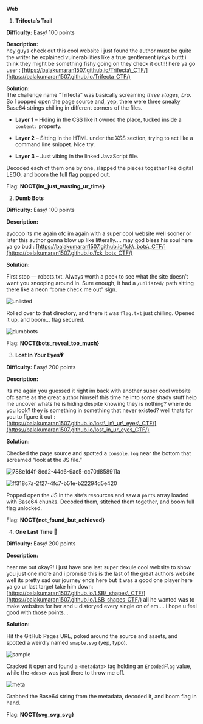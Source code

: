 **Web**

1. **Trifecta’s Trail**

**Difficulty:** Easy/ 100 points

**Description:**  
hey guys check out this cool website i just found the author must be quite the writer he explained vulnerabilities like a true gentlement iykyk buttt i think they might be something fishy going on they check it out\!\!\! here ya go user : [https://balakumaran1507.github.io/Trifecta\_CTF/](https://balakumaran1507.github.io/Trifecta_CTF/)

**Solution:**  
The challenge name “Trifecta” was basically screaming *three stages, bro*. So I popped open the page source and, yep, there were three sneaky Base64 strings chilling in different corners of the files.

* **Layer 1** – Hiding in the CSS like it owned the place, tucked inside a `content:` property.

* **Layer 2** – Sitting in the HTML under the XSS section, trying to act like a command line snippet. Nice try.

* **Layer 3** – Just vibing in the linked JavaScript file.

Decoded each of them one by one, slapped the pieces together like digital LEGO, and boom the full flag popped out.

Flag: **NOCT{im\_just\_wasting\_ur\_time}**


2. **Dumb Bots**

**Difficulty:** Easy/ 100 points

**Description:**

ayoooo its me again ofc im again with a super cool website well sooner or later this author gonna blow up like litterally.... may god bless his soul here ya go bud : [https://balakumaran1507.github.io/fck\_bots\_CTF/](https://balakumaran1507.github.io/fck_bots_CTF/)

**Solution:**

First stop — robots.txt. Always worth a peek to see what the site doesn’t want you snooping around in. Sure enough, it had a `/unlisted/` path sitting there like a neon “come check me out” sign.

![unlisted](https://github.com/user-attachments/assets/cc34185f-c1df-4503-96ca-71d3934cafcb)

Rolled over to that directory, and there it was `flag.txt` just chilling. Opened it up, and boom… flag secured.

![dumbbots](https://github.com/user-attachments/assets/7b785ee7-8be2-473b-93c4-2e6430336811)

Flag: **NOCT{bots\_reveal\_too\_much}**


3. **Lost In Your Eyes💗**

**Difficulty:** Easy/ 200 points

**Description:**

its me again you guessed it right im back with another super cool website ofc same as the great author himself this time he into some shady stuff help me uncover whats he is hiding despite knowing they is nothing? where do you look? they is something in something that never existed? well thats for you to figure it out : [https://balakumaran1507.github.io/lost\_in\_ur\_eyes\_CTF/](https://balakumaran1507.github.io/lost_in_ur_eyes_CTF/)

**Solution:**

Checked the page source and spotted a `console.log` near the bottom that screamed “look at the JS file.”

![788e1d4f-8ed2-44d6-9ac5-cc70d858911a](https://github.com/user-attachments/assets/3577fcbb-453f-4d90-9994-4b358a94186d)

![ff318c7a-2f27-4fc7-b51e-b22294d5e420](https://github.com/user-attachments/assets/9f24dc45-e07f-4740-8d4f-024b8125b74b)

Popped open the JS in the site’s resources and saw a `parts` array loaded with Base64 chunks. Decoded them, stitched them together, and boom  full flag unlocked.

Flag: **NOCT{not\_found\_but\_achieved}**


4. **One Last Time 🥂**

**Difficulty:** Easy/ 200 points

**Description:** 

hear me out okay?\! i just have one last super dexule cool website to show you just one more and i promise this is the last of the great authors website well its pretty sad our journey ends here but it was a good one player here ya go ur last target take him down: [https://balakumaran1507.github.io/LSB\_shapes\_CTF/](https://balakumaran1507.github.io/LSB_shapes_CTF/) all he wanted was to make websites for her and u distoryed every single on of em.... i hope u feel good with those points...

**Solution:**

Hit the GitHub Pages URL, poked around the source and assets, and spotted a weirdly named `smaple.svg` (yep, typo).

![sample](https://github.com/user-attachments/assets/05d82314-7c3a-440e-b780-01ffdb51deaf)

Cracked it open and found a `<metadata>` tag holding an `EncodedFlag` value, while the `<desc>` was just there to throw me off.

![meta](https://github.com/user-attachments/assets/b2dec508-fa3a-4fa0-8de0-b16ce206e042)

Grabbed the Base64 string from the metadata, decoded it, and boom flag in hand.

Flag: **NOCT{svg\_svg\_svg}**

